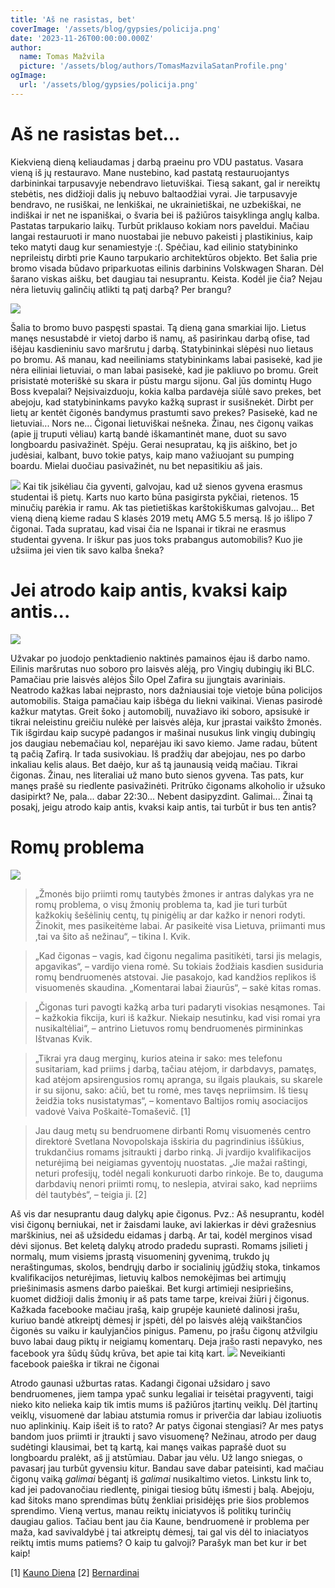 ```yaml
---
title: 'Aš ne rasistas, bet'
coverImage: '/assets/blog/gypsies/policija.png'
date: '2023-11-26T00:00:00.000Z'
author:
  name: Tomas Mažvila
  picture: '/assets/blog/authors/TomasMazvilaSatanProfile.png'
ogImage:
  url: '/assets/blog/gypsies/policija.png'
---
```


# Aš ne rasistas bet...

Kiekvieną dieną keliaudamas į darbą praeinu pro VDU pastatus. Vasara vieną iš jų restauravo. Mane nustebino, kad pastatą restauruojantys darbininkai tarpusavyje nebendravo lietuviškai. Tiesą sakant, gal ir nereiktų stebėtis, nes didžioji dalis jų nebuvo baltaodžiai vyrai. Jie tarpusavyje bendravo, ne rusiškai, ne lenkiškai, ne ukrainietiškai, ne uzbekiškai, ne indiškai ir net ne ispaniškai, o švaria bei iš pažiūros taisyklinga anglų kalba. Pastatas tarpukario laikų. Turbūt priklauso kokiam nors paveldui. Mačiau langai restauruoti ir mano nuostabai jie nebuvo pakeisti į plastikinius, kaip teko matyti daug kur senamiestyje :(. Spėčiau, kad eilinio statybininko neprileistų dirbti prie Kauno tarpukario architektūros objekto. Bet šalia prie bromo visada būdavo priparkuotas eilinis darbinins Volskwagen Sharan. Dėl šarano viskas aišku, bet daugiau tai nesuprantu. Keista. Kodėl jie čia? Nejau nėra lietuvių galinčių atlikti tą patį darbą? Per brangu?

![](/assets/blog/gypsies/bromas.png)

Šalia to bromo buvo paspęsti spastai. Tą dieną gana smarkiai lijo. Lietus manęs nesustabdė ir vietoj darbo iš namų, aš pasirinkau darbą ofise, tad išėjau kasdieniniu savo maršrutu į darbą. Statybininkai slėpėsi nuo lietaus po bromu. Aš manau, kad neeiliniams statybininkams labai pasisekė, kad jie nėra eiliniai lietuviai, o man labai pasisekė, kad jie pakliuvo po bromu. Greit prisistatė moteriškė su skara ir pūstu margu sijonu. Gal jūs domintų Hugo Boss kvepalai? Neįsivaizduoju, kokia kalba pardavėja siūlė savo prekes, bet abejoju, kad statybininkams pavyko kažką suprast ir susišnekėt. Dirbt per lietų ar kentėt čigonės bandymus prastumti savo prekes? Pasisekė, kad ne lietuviai... Nors ne... Čigonai lietuviškai nešneka. Žinau, nes čigonų vaikas (apie jį truputi vėliau) kartą bandė iškamantinėt mane, duot su savo longboardu pasivažinėt. Spėju. Gerai nesupratau, ką jis aiškino, bet jo judėsiai, kalbant, buvo tokie patys, kaip mano važiuojant su pumping boardu. Mielai duočiau pasivažinėt, nu bet nepasitikiu aš jais.

![](/assets/blog/gypsies/mersas.png)
Kai tik įsikėliau čia gyventi, galvojau, kad už sienos gyvena erasmus studentai iš pietų. Karts nuo karto būna pasigirsta pykčiai, rietenos. 15 minučių parėkia ir ramu. Ak tas pietietiškas karštokiškumas galvojau... Bet vieną dieną kieme radau S klasės 2019 metų AMG 5.5 mersą. Iš jo išlipo 7 čigonai. Tada supratau, kad visai čia ne Ispanai ir tikrai ne erasmus studentai gyvena. Ir iškur pas juos toks prabangus automobilis? Kuo jie užsiima jei vien tik savo kalba šneka?

# Jei atrodo kaip antis, kvaksi kaip antis...
![](/assets/blog/gypsies/policija.png)

Užvakar po juodojo penktadienio naktinės pamainos ėjau iš darbo namo. Eilinis maršrutas nuo soboro pro laisvės alėją, pro Vingių dubingių iki BLC. Pamačiau prie laisvės alėjos Šilo Opel Zafira su įjungtais avariniais. Neatrodo kažkas labai neįprasto, nors dažniausiai toje vietoje būna policijos automobilis. Staiga pamačiau kaip išbėga du liekni vaikinai. Vienas pasirodė kažkur matytas. Greit šoko į automobilį, nuvažiavo iki soboro, apsisukė ir tikrai neleistinu greičiu nulėkė per laisvės alėja, kur įprastai vaikšto žmonės. Tik išgirdau kaip sucypė padangos ir mašinai nusukus link vingių dubingių jos daugiau nebemačiau kol, neparėjau iki savo kiemo. Jame radau, būtent tą pačią Zafirą. Ir tada susivokiau. Iš pradžių dar abejojau, nes po darbo inkaliau kelis alaus. Bet daėjo, kur aš tą jaunausią veidą mačiau. Tikrai čigonas. Žinau, nes literaliai už mano buto sienos gyvena. Tas pats, kur manęs prašė su riedlente pasivažinėti.
Pritrūko čigonams alkoholio ir užsuko dasipirkt? Ne, pala... dabar 22:30... Nebent dasipyzdint. Galimai... Žinai tą posakį, jeigu atrodo kaip antis, kvaksi kaip antis, tai turbūt ir bus ten antis?

# Romų problema

![](/assets/blog/gypsies/snatch.png)
> „Žmonės bijo priimti romų tautybės žmones ir antras dalykas yra ne 
romų problema, o visų žmonių problema ta, kad jie turi turbūt kažkokių šešėlinių centų, tų pinigėlių ar dar kažko ir nenori rodyti. Žinokit, mes pasikeitėme labai. Ar pasikeitė visa Lietuva, priimanti mus ,tai va šito aš nežinau“, – tikina I. Kvik.

> „Kad čigonas – vagis, kad čigonu negalima pasitikėti, tarsi jis melagis, apgavikas“, – vardijo viena romė.
> Su tokiais žodžiais kasdien susiduria romų bendruomenės atstovai. Jie pasakojo, kad kandžios replikos iš visuomenės skaudina.
> „Komentarai labai žiaurūs“, – sakė kitas romas.

> „Čigonas turi pavogti kažką arba turi padaryti visokias nesąmones. Tai – kažkokia fikcija, kuri iš kažkur. Niekaip nesutinku, kad visi romai yra nusikaltėliai“, – antrino Lietuvos romų bendruomenės pirmininkas Ištvanas Kvik.

> „Tikrai yra daug merginų, kurios ateina ir sako: mes telefonu susitariam, kad priims į darbą, tačiau atėjom, ir darbdavys, pamatęs, kad atėjom apsirengusios romų apranga, su ilgais plaukais, su skarele ir su sijonu, sako: ačiū, bet tu romė, mes tavęs nepriimsim. Iš tiesų žeidžia toks nusistatymas“, – komentavo Baltijos romių asociacijos vadovė Vaiva Poškaitė-Tomaševič. \[1\]

> Jau daug metų su bendruomene dirbanti Romų visuomenės centro direktorė Svetlana Novopolskaja išskiria du pagrindinius iššūkius, trukdančius romams įsitraukti į darbo rinką. Ji įvardijo kvalifikacijos neturėjimą bei neigiamas gyventojų nuostatas. „Jie mažai raštingi, neturi profesijų, todėl negali konkuruoti darbo rinkoje. Be to, dauguma darbdavių nenori priimti romų, to neslepia, atvirai sako, kad nepriims dėl tautybės“, – teigia ji. \[2\]

Aš vis dar nesuprantu daug dalykų apie čigonus. Pvz.: Aš nesuprantu, kodėl visi čigonų berniukai, net ir žaisdami lauke, avi lakierkas ir dėvi gražesnius marškinius, nei aš užsidedu eidamas į darbą. Ar tai, kodėl merginos visad dėvi sijonus. Bet keletą dalykų atrodo pradedu suprasti. Romams įsilieti į normalų, mum visiems įprastą visuomeninį gyvenimą, trukdo jų neraštingumas, skolos, bendrųjų darbo ir socialinių įgūdžių stoka, tinkamos kvalifikacijos neturėjimas, lietuvių kalbos nemokėjimas bei artimųjų priešinimasis asmens darbo paieškai. Bet kurgi artimieji nesipriešins, kuomet didžioji dalis žmonių ir aš pats tame tarpe, kreivai žiūri į čigonus. Kažkada facebooke mačiau įrašą, kaip grupėje kaunietė dalinosi įrašu, kuriuo bandė atkreiptį dėmesį ir įspėti, dėl po laisvės alėją vaikštančios čigonės su vaiku ir kaulyjančios pinigus. Pamenu, po įrašu čigonų atžvilgiu buvo labai daug piktų ir neigiamų komentarų. Deja įrašo rasti nepavyko, nes facebook yra šūdų šūdų krūva, bet apie tai kitą kart.
![](/assets/blog/gypsies/fb.png)
Neveikianti facebook paieška ir tikrai ne čigonai

Atrodo gaunasi užburtas ratas. Kadangi čigonai užsidaro į savo bendruomenes, jiem tampa ypač sunku legaliai ir teisėtai pragyventi, taigi nieko kito nelieka kaip tik imtis mums iš pažiūros įtartinų veiklų. Dėl įtartinų veiklų, visuomenė dar labiau atstumia romus ir priverčia dar labiau izoliuotis nuo aplinkinių. Kaip išeit iš to rato? Ar patys čigonai stengiasi? Ar mes patys bandom juos priimti ir įtraukti į savo visuomenę?
Nežinau, atrodo per daug sudėtingi klausimai, bet tą kartą, kai manęs vaikas paprašė duot su longboardu pralėkt, aš jį atstūmiau. Dabar jau vėlu. Už lango sniegas, o pavasarį jau turbūt gyvensiu kitur. Bandau save dabar pateisinti, kad mačiau čigonų vaiką _galimai_ bėgantį iš _galimai_ nusikaltimo vietos. Linkstu link to, kad jei padovanočiau riedlentę, pinigai tiesiog būtų išmesti į balą. Abejoju, kad šitoks mano sprendimas būtų ženkliai prisidėjęs prie šios problemos sprendimo. Vieną vertus, manau reiktų iniciatyvos iš politikų turinčių daugiau galios. Tačiau bent jau čia Kaune, bendruomenė ir problema per maža, kad savivaldybė į tai atkreiptų dėmesį, tai gal vis dėl to iniaciatyos reiktų imtis mums patiems? O kaip tu galvoji? Parašyk man bet kur ir bet kaip!

\[1\] [Kauno Diena](https://m.kauno.diena.lt/naujienos/lietuva/salies-pulsas/romu-bendruomenes-kasdienybe-diskriminacija-skaudzios-replikos-kaimynu-nepasitenkinimas-1043428)
\[2] [Bernardinai](https://www.bernardinai.lt/2019-09-12-romu-nedarba-lemia-ne-kilme-bet-socialines-aplinkybes/)